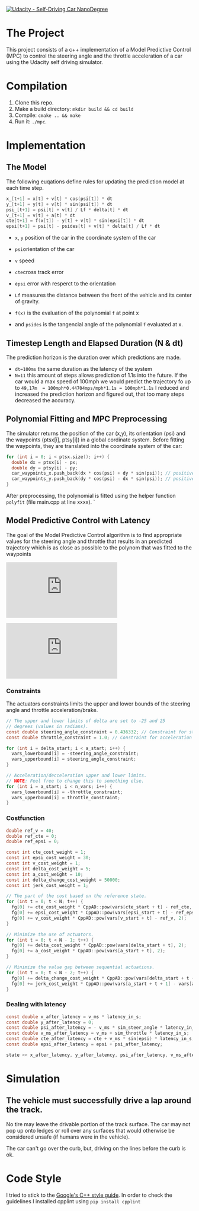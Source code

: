 [![Udacity - Self-Driving Car NanoDegree](https://s3.amazonaws.com/udacity-sdc/github/shield-carnd.svg)](http://www.udacity.com/drive)

# The Project
This project consists of a c++ implementation of a Model Predictive Control (MPC) to control the steering angle and the throttle acceleration of a car using the Udacity self driving simulator.

[//]: # (Image References)

[image1]: ./images/simulator.png "Simaluator"

# Compilation
1. Clone this repo.
2. Make a build directory: `mkdir build && cd build`
3. Compile: `cmake .. && make`
4. Run it: `./mpc`.

# Implementation
## The Model
The following euqations define rules for updating the prediction model at each time step.

```c
x_[t+1] = x[t] + v[t] * cos(psi[t]) * dt
y_[t+1] = y[t] + v[t] * sin(psi[t]) * dt
psi_[t+1] = psi[t] + v[t] / Lf * delta[t] * dt
v_[t+1] = v[t] + a[t] * dt
cte[t+1] = f(x[t]) - y[t] + v[t] * sin(epsi[t]) * dt
epsi[t+1] = psi[t] - psides[t] + v[t] * delta[t] / Lf * dt
```
* ``x``, ``y`` position of the car in the coordinate system of the car
* ``psi``orientation of the car
* ``v`` speed
* ``cte``cross track error
* ``èpsi`` error with resperct to the orientation


* ``Lf`` measures the distance between the front of the vehicle and its center of gravity. 
* ``f(x)`` is the evaluation of the polynomial ``f`` at point x 
* and ``psides`` is the tangencial angle of the polynomial ``f`` evaluated at x.


## Timestep Length and Elapsed Duration (N & dt)
The prediction horizon is the duration over which predictions are made. 
* ``dt=100ms`` the same duration as the latency of the system
* ``N=11`` this amount of steps allows prediction of 1.1s into the future. If the car would a max speed of 100mph we would predict the trajectory fo up to ``49,17m  = 100mph*0.44704mps/mph*1.1s = 100mph*1.1s``
I reduced and increased the prediction horizon and figured out, that too many steps decreased the accuracy. 


## Polynomial Fitting and MPC Preprocessing
The simulator returns the position of the car (x,y), its orientation (psi) and the waypoints (ptsx[i], ptsy[i]) in a global cordinate system. Before fitting the waypoints, they are translated into the coordinate system of the car:

```c
for (int i = 0; i < ptsx.size(); i++) {
  double dx = ptsx[i] - px;
  double dy = ptsy[i] - py;
  car_waypoints_x.push_back(dx * cos(psi) + dy * sin(psi)); // positive values: ahead
  car_waypoints_y.push_back(dy * cos(psi) - dx * sin(psi)); // positive values: to the left
}
```
After preprocessing, the polynomial is fitted using the helper function ``polyfit`` (file main.cpp at line xxxx). 
`


## Model Predictive Control with Latency
The goal of the Model Predictive Control algorithm is to find appropriate values for the steering angle and throttle that results in an predicted trajectory which is as close as possible to the polynom that was fitted to the waypoints


![equation](http://latex.codecogs.com/gif.latex?%5Cdelta%20%5Cepsilon%20%5B-25%5E%7B%5Ccirc%7D%2C%2025%5E%7B%5Ccirc%7D%5D)

![equation](http://latex.codecogs.com/gif.latex?a%20%5Cepsilon%20%5B-1%2C%201%5D)

### Constraints
The actuators constraints limits the upper and lower bounds of the steering angle and throttle acceleration/brake.
```c
// The upper and lower limits of delta are set to -25 and 25
// degrees (values in radians).
const double steering_angle_constraint = 0.436332; // Constraint for steering angle
const double throttle_constraint = 1.0; // Constraint for acceleration

for (int i = delta_start; i < a_start; i++) {
  vars_lowerbound[i] = -steering_angle_constraint;
  vars_upperbound[i] = steering_angle_constraint;
}

// Acceleration/decceleration upper and lower limits.
// NOTE: Feel free to change this to something else.
for (int i = a_start; i < n_vars; i++) {
  vars_lowerbound[i] = -throttle_constraint;
  vars_upperbound[i] = throttle_constraint;
}
```

### Costfunction
```c
double ref_v = 40;
double ref_cte = 0;
double ref_epsi = 0;

const int cte_cost_weight = 1;
const int epsi_cost_weight = 30;
const int v_cost_weight = 1;
const int delta_cost_weight = 5;
const int a_cost_weight = 10;
const int delta_change_cost_weight = 50000;
const int jerk_cost_weight = 1;`

// The part of the cost based on the reference state.
for (int t = 0; t < N; t++) {
  fg[0] += cte_cost_weight * CppAD::pow(vars[cte_start + t] - ref_cte, 2);
  fg[0] += epsi_cost_weight * CppAD::pow(vars[epsi_start + t] - ref_epsi, 2);
  fg[0] += v_cost_weight * CppAD::pow(vars[v_start + t] - ref_v, 2);
}

// Minimize the use of actuators.
for (int t = 0; t < N - 1; t++) {
  fg[0] += delta_cost_weight * CppAD::pow(vars[delta_start + t], 2);
  fg[0] += a_cost_weight * CppAD::pow(vars[a_start + t], 2);
}

// Minimize the value gap between sequential actuations.
for (int t = 0; t < N - 2; t++) {
  fg[0] += delta_change_cost_weight * CppAD::pow(vars[delta_start + t + 1] - vars[delta_start + t], 2);
  fg[0] += jerk_cost_weight * CppAD::pow(vars[a_start + t + 1] - vars[a_start + t], 2);
}
```

### Dealing with latency

```c
const double x_after_latency = v_ms * latency_in_s;
const double y_after_latency = 0;
const double psi_after_latency = - v_ms * sim_steer_angle * latency_in_s / Lf;
const double v_ms_after_latency = v_ms + sim_throttle * latency_in_s;
const double cte_after_latency = cte + v_ms * sin(epsi) * latency_in_s;
const double epsi_after_latency = epsi + psi_after_latency;

state << x_after_latency, y_after_latency, psi_after_latency, v_ms_after_latency, cte_after_latency, epsi_after_latency;
```
# Simulation
## The vehicle must successfully drive a lap around the track.
No tire may leave the drivable portion of the track surface. The car may not pop up onto ledges or roll over any surfaces that would otherwise be considered unsafe (if humans were in the vehicle).

The car can't go over the curb, but, driving on the lines before the curb is ok.


# Code Style
I tried to stick to the [Google's C++ style guide](https://google.github.io/styleguide/cppguide.html).
In order to check the guidelines I installed cpplint using 
`pip install cpplint`





